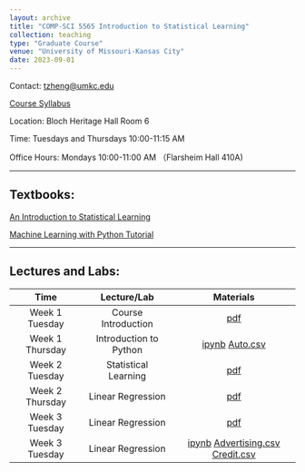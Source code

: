 ```yaml
---
layout: archive
title: "COMP-SCI 5565 Introduction to Statistical Learning"
collection: teaching
type: "Graduate Course"
venue: "University of Missouri-Kansas City"
date: 2023-09-01
---
```


<style scoped>
table {
  font-size: 16px;
}
</style>

Contact: [tzheng@umkc.edu](mailto:tzheng@umkc.edu)

[Course Syllabus](/umkc-teaching/Fall_23_Comp-Sci_5565_Tianhang.pdf)

Location: Bloch Heritage Hall Room 6

Time: Tuesdays and Thursdays 10:00-11:15 AM

Office Hours: Mondays 10:00-11:00 AM （Flarsheim Hall 410A)

---
## Textbooks:

[An Introduction to Statistical Learning](https://hastie.su.domains/ISLP/ISLP_website.pdf)

[Machine Learning with Python Tutorial](https://python-course.eu/books/bernd_klein_python_and_machine_learning_a4.pdf)



---
## Lectures and Labs:


|     Time     |      Lecture/Lab       |   Materials |  
|:------------:|:------------------:|:-------------------------------------------------------:|
|    Week 1 Tuesday    |    Course Introduction    | [pdf](/umkc-teaching/slides/Lecture1.pdf)|
|    Week 1 Thursday   |    Introduction to Python    | <a href="/umkc-teaching/code/Intro_to_Python.ipynb" download>ipynb</a> <a href="/umkc-teaching/code/data/Auto.csv" download>Auto.csv</a>|
|    Week 2 Tuesday    |    Statistical Learning   | [pdf](/umkc-teaching/slides/Lecture2.pdf)|
|    Week 2 Thursday    |    Linear Regression  | [pdf](/umkc-teaching/slides/Lecture3.pdf)|
|    Week 3 Tuesday    |    Linear Regression  | [pdf](/umkc-teaching/slides/Lecture4.pdf)|
|    Week 3 Tuesday    |    Linear Regression  | <a href="/umkc-teaching/code/Linear_Regression.ipynb" download>ipynb</a> <a href="/umkc-teaching/code/data/Auto.csv" download>Advertising.csv</a> <a href="/umkc-teaching/code/data/Auto.csv" download>Credit.csv</a>|



<!-- ## Labs:

|     Time     |      Lecture                 |   Slides |  
|:------------:|:----------------------------:|:-------------------------------------------------------:|
|    Week 1 Thursday   |    Introduction to Python    | <a href="/umkc-teaching/code/Intro_to_Python.ipynb" download>ipynb</a> <a href="/umkc-teaching/code/data/Auto.csv" download>Auto.csv</a>| -->


